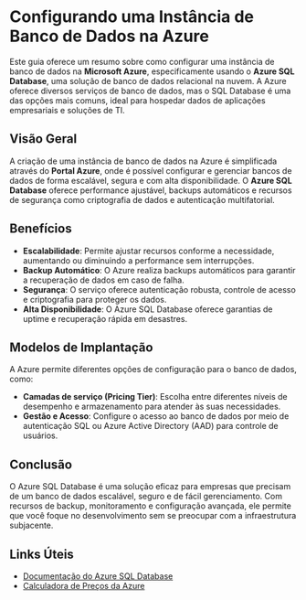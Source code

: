 # Configurando uma Instância de Banco de Dados na Azure

Este guia oferece um resumo sobre como configurar uma instância de banco de dados na **Microsoft Azure**, especificamente usando o **Azure SQL Database**, uma solução de banco de dados relacional na nuvem. A Azure oferece diversos serviços de banco de dados, mas o SQL Database é uma das opções mais comuns, ideal para hospedar dados de aplicações empresariais e soluções de TI.

## Visão Geral

A criação de uma instância de banco de dados na Azure é simplificada através do **Portal Azure**, onde é possível configurar e gerenciar bancos de dados de forma escalável, segura e com alta disponibilidade. O **Azure SQL Database** oferece performance ajustável, backups automáticos e recursos de segurança como criptografia de dados e autenticação multifatorial.

## Benefícios

- **Escalabilidade**: Permite ajustar recursos conforme a necessidade, aumentando ou diminuindo a performance sem interrupções.
- **Backup Automático**: O Azure realiza backups automáticos para garantir a recuperação de dados em caso de falha.
- **Segurança**: O serviço oferece autenticação robusta, controle de acesso e criptografia para proteger os dados.
- **Alta Disponibilidade**: O Azure SQL Database oferece garantias de uptime e recuperação rápida em desastres.

## Modelos de Implantação

A Azure permite diferentes opções de configuração para o banco de dados, como:
- **Camadas de serviço (Pricing Tier)**: Escolha entre diferentes níveis de desempenho e armazenamento para atender às suas necessidades.
- **Gestão e Acesso**: Configure o acesso ao banco de dados por meio de autenticação SQL ou Azure Active Directory (AAD) para controle de usuários.

## Conclusão

O Azure SQL Database é uma solução eficaz para empresas que precisam de um banco de dados escalável, seguro e de fácil gerenciamento. Com recursos de backup, monitoramento e configuração avançada, ele permite que você foque no desenvolvimento sem se preocupar com a infraestrutura subjacente.

## Links Úteis

- [Documentação do Azure SQL Database](https://learn.microsoft.com/en-us/azure/sql-database/)
- [Calculadora de Preços da Azure](https://azure.microsoft.com/en-us/pricing/calculator/)

